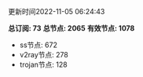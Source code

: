 更新时间2022-11-05 06:24:43

**总订阅: 73**
**总节点: 2065**
**有效节点: 1078**
- ss节点: 672
- v2ray节点: 278
- trojan节点: 128
